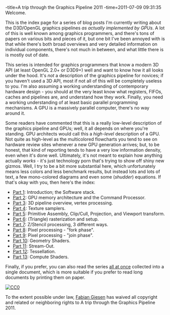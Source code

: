 -title=A trip through the Graphics Pipeline 2011
-time=2011-07-09 09:31:35
Welcome.

This is the index page for a series of blog posts I'm currently writing about the D3D/OpenGL graphics pipelines *as actually implemented by GPUs*. A lot of this is well known among graphics programmers, and there's tons of papers on various bits and pieces of it, but one bit I've been annoyed with is that while there's both broad overviews and very detailed information on individual components, there's not much in between, and what little there is is mostly out of date.

This series is intended for graphics programmers that know a modern 3D API \(at least OpenGL 2.0\+ or D3D9\+\) well and want to know how it all looks under the hood. It's *not* a description of the graphics pipeline for novices; if you haven't used a 3D API, most if not all of this will be completely useless to you. I'm also assuming a working understanding of contemporary hardware design \- you should at the very least know what registers, FIFOs, caches and pipelines are, and understand how they work. Finally, you need a working understanding of at least basic parallel programming mechanisms. A GPU is a massively parallel computer, there's no way around it.

Some readers have commented that this is a really low\-level description of the graphics pipeline and GPUs; well, it all depends on where you're standing. GPU architects would call this a *high\-level* description of a GPU. Not quite as high\-level as the multicolored flowcharts you tend to see on hardware review sites whenever a new GPU generation arrives; but, to be honest, that kind of reporting tends to have a very low information density, even when it's done well. Ultimately, it's not meant to explain how anything actually *works* \- it's just technology porn that's trying to show off shiny new gizmos. Well, I try to be a bit more substantial here, which unfortunately means less colors and less benchmark results, but instead lots and lots of text, a few mono\-colored diagrams and even some \(*shudder*\) equations. If that's okay with you, then here's the index:

* [Part 1](*a-trip-through-the-graphics-pipeline-2011-part-1): Introduction; the Software stack.
* [Part 2](*a-trip-through-the-graphics-pipeline-2011-part-2): GPU memory architecture and the Command Processor.
* [Part 3](*a-trip-through-the-graphics-pipeline-2011-part-3): 3D pipeline overview, vertex processing.
* [Part 4](*a-trip-through-the-graphics-pipeline-2011-part-4): Texture samplers.
* [Part 5](*a-trip-through-the-graphics-pipeline-2011-part-5): Primitive Assembly, Clip/Cull, Projection, and Viewport transform.
* [Part 6](*a-trip-through-the-graphics-pipeline-2011-part-6): \(Triangle\) rasterization and setup.
* [Part 7](*a-trip-through-the-graphics-pipeline-2011-part-7): Z/Stencil processing, 3 different ways.
* [Part 8](*a-trip-through-the-graphics-pipeline-2011-part-8): Pixel processing \- "fork phase".
* [Part 9](*a-trip-through-the-graphics-pipeline-2011-part-9): Pixel processing \- "join phase".
* [Part 10](*a-trip-through-the-graphics-pipeline-2011-part-10): Geometry Shaders.
* [Part 11](*a-trip-through-the-graphics-pipeline-2011-part-11): Stream\-Out.
* [Part 12](*a-trip-through-the-graphics-pipeline-2011-part-12): Tessellation.
* [Part 13](*a-trip-through-the-graphics-pipeline-2011-part-13): Compute Shaders.

Finally, if you prefer, you can also read the series [all at once](*collect_a-trip-through-the-graphics-pipeline-2011) collected into a single document, which is more suitable if you prefer to read long documents by printing them on paper.

  <a rel="license" href="http://creativecommons.org/publicdomain/zero/1.0/">
    <img src="http://i.creativecommons.org/p/zero/1.0/88x31.png" style="border-style:none;" alt="CC0"/>
  </a>

To the extent possible under law,
<a rel="dct:publisher" href="http://fgiesen.wordpress.com">
<span>Fabian Giesen</span></a>
has waived all copyright and related or neighboring rights to
<span>A trip through the Graphics Pipeline 2011</span>.

